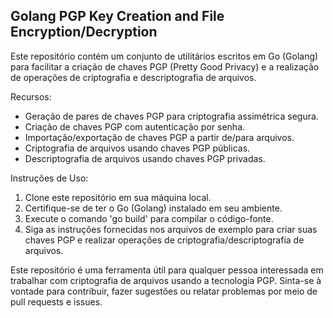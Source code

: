 ## Golang PGP Key Creation and File Encryption/Decryption

Este repositório contém um conjunto de utilitários escritos em Go (Golang) para facilitar a criação de chaves PGP (Pretty Good Privacy) e a realização de operações de criptografia e descriptografia de arquivos.

Recursos:
- Geração de pares de chaves PGP para criptografia assimétrica segura.
- Criação de chaves PGP com autenticação por senha.
- Importação/exportação de chaves PGP a partir de/para arquivos.
- Criptografia de arquivos usando chaves PGP públicas.
- Descriptografia de arquivos usando chaves PGP privadas.

Instruções de Uso:
1. Clone este repositório em sua máquina local.
2. Certifique-se de ter o Go (Golang) instalado em seu ambiente.
3. Execute o comando 'go build' para compilar o código-fonte.
4. Siga as instruções fornecidas nos arquivos de exemplo para criar suas chaves PGP e realizar operações de criptografia/descriptografia de arquivos.

Este repositório é uma ferramenta útil para qualquer pessoa interessada em trabalhar com criptografia de arquivos usando a tecnologia PGP. Sinta-se à vontade para contribuir, fazer sugestões ou relatar problemas por meio de pull requests e issues.

